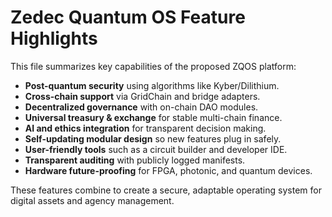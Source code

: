 # Zedec Quantum OS Feature Highlights

This file summarizes key capabilities of the proposed ZQOS platform:

- **Post-quantum security** using algorithms like Kyber/Dilithium.
- **Cross-chain support** via GridChain and bridge adapters.
- **Decentralized governance** with on-chain DAO modules.
- **Universal treasury & exchange** for stable multi-chain finance.
- **AI and ethics integration** for transparent decision making.
- **Self-updating modular design** so new features plug in safely.
- **User-friendly tools** such as a circuit builder and developer IDE.
- **Transparent auditing** with publicly logged manifests.
- **Hardware future-proofing** for FPGA, photonic, and quantum devices.

These features combine to create a secure, adaptable operating system for digital assets and agency management.
